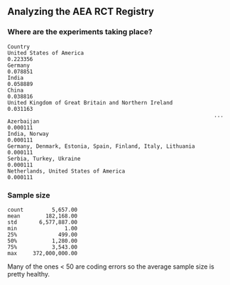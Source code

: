## Analyzing the AEA RCT Registry

### Where are the experiments taking place?

```
Country
United States of America                                       0.223356
Germany                                                        0.078851
India                                                          0.058889
China                                                          0.038816
United Kingdom of Great Britain and Northern Ireland           0.031163
                                                                 ...   
Azerbaijan                                                     0.000111
India, Norway                                                  0.000111
Germany, Denmark, Estonia, Spain, Finland, Italy, Lithuania    0.000111
Serbia, Turkey, Ukraine                                        0.000111
Netherlands, United States of America                          0.000111
```

### Sample size

```
count         5,657.00
mean        182,168.00
std       6,577,887.00
min               1.00
25%             499.00
50%           1,280.00
75%           3,543.00
max     372,000,000.00
```

Many of the ones < 50 are coding errors so the average sample size is pretty healthy.
